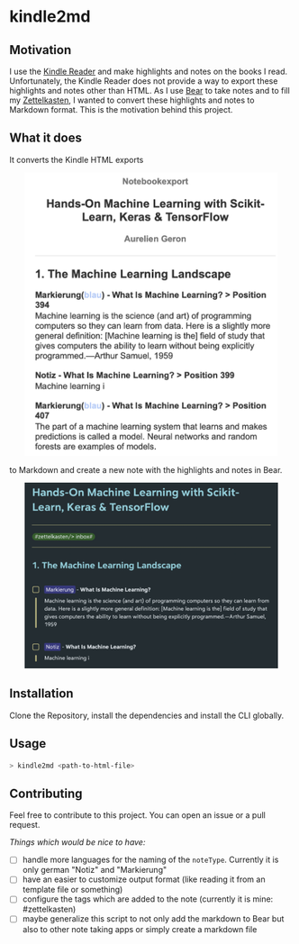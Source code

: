 # kindle2md
## Motivation

I use the [Kindle Reader](https://www.amazon.com/b?ie=UTF8&node=16571048011) and make highlights and notes on the books I read.
Unfortunately, the Kindle Reader does not provide a way to export these highlights and notes other than HTML.
As I use [Bear](https://bear.app/) to take notes and to fill my [Zettelkasten](https://zettelkasten.de), I wanted to convert these highlights and notes to Markdown format.
This is the motivation behind this project.

## What it does

It converts the Kindle HTML exports

<p align="center">
<img src="/images/notes-html.png" width="450">
</p>

to Markdown and create a new note with the highlights and notes in Bear.

<p align="center">
<img src="/images/notes-bear.png" width="450">
</p>

## Installation

Clone the Repository, install the dependencies and install the CLI globally.

## Usage

```bash
> kindle2md <path-to-html-file>
```

## Contributing

Feel free to contribute to this project. You can open an issue or a pull request.

*Things which would be nice to have:*

- [ ] handle more languages for the naming of the `noteType`. Currently it is only german "Notiz" and "Markierung"
- [ ] have an easier to customize output format (like reading it from an template file or something)
- [ ] configure the tags which are added to the note (currently it is mine: #zettelkasten)
- [ ] maybe generalize this script to not only add the markdown to Bear but also to other note taking apps or simply create a markdown file

